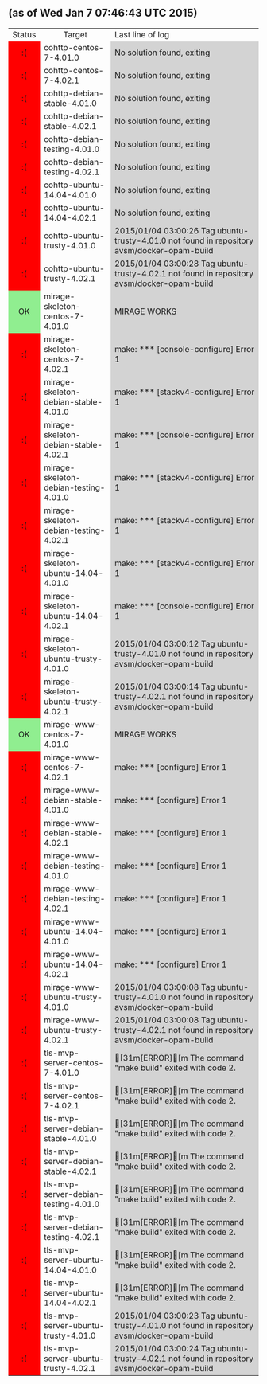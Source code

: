 <!--THIS FILE WAS GENERATED BY is-mirage-broken/cron.sh. DO NOT EDIT-->
<h2>(as of Wed Jan  7 07:46:43 UTC 2015)</h2>
<table>
<tr><td style="text-align:center;">Status</td><td style="text-align:center;">Target</td><td>Last line of log</td></tr>
<tr><td style="text-align:center;background-color:red;">:(</td><td>cohttp-centos-7-4.01.0</td><td style="background-color:lightgray;">No solution found, exiting
</td></tr>
<tr><td style="text-align:center;background-color:red;">:(</td><td>cohttp-centos-7-4.02.1</td><td style="background-color:lightgray;">No solution found, exiting
</td></tr>
<tr><td style="text-align:center;background-color:red;">:(</td><td>cohttp-debian-stable-4.01.0</td><td style="background-color:lightgray;">No solution found, exiting
</td></tr>
<tr><td style="text-align:center;background-color:red;">:(</td><td>cohttp-debian-stable-4.02.1</td><td style="background-color:lightgray;">No solution found, exiting
</td></tr>
<tr><td style="text-align:center;background-color:red;">:(</td><td>cohttp-debian-testing-4.01.0</td><td style="background-color:lightgray;">No solution found, exiting
</td></tr>
<tr><td style="text-align:center;background-color:red;">:(</td><td>cohttp-debian-testing-4.02.1</td><td style="background-color:lightgray;">No solution found, exiting
</td></tr>
<tr><td style="text-align:center;background-color:red;">:(</td><td>cohttp-ubuntu-14.04-4.01.0</td><td style="background-color:lightgray;">No solution found, exiting
</td></tr>
<tr><td style="text-align:center;background-color:red;">:(</td><td>cohttp-ubuntu-14.04-4.02.1</td><td style="background-color:lightgray;">No solution found, exiting
</td></tr>
<tr><td style="text-align:center;background-color:red;">:(</td><td>cohttp-ubuntu-trusty-4.01.0</td><td style="background-color:lightgray;">2015/01/04 03:00:26 Tag ubuntu-trusty-4.01.0 not found in repository avsm/docker-opam-build
</td></tr>
<tr><td style="text-align:center;background-color:red;">:(</td><td>cohttp-ubuntu-trusty-4.02.1</td><td style="background-color:lightgray;">2015/01/04 03:00:28 Tag ubuntu-trusty-4.02.1 not found in repository avsm/docker-opam-build
</td></tr>
<tr><td style="text-align:center;background-color:lightgreen;">OK</td><td>mirage-skeleton-centos-7-4.01.0</td><td style="background-color:lightgray;">MIRAGE WORKS
</td></tr>
<tr><td style="text-align:center;background-color:red;">:(</td><td>mirage-skeleton-centos-7-4.02.1</td><td style="background-color:lightgray;">make: *** [console-configure] Error 1
</td></tr>
<tr><td style="text-align:center;background-color:red;">:(</td><td>mirage-skeleton-debian-stable-4.01.0</td><td style="background-color:lightgray;">make: *** [stackv4-configure] Error 1
</td></tr>
<tr><td style="text-align:center;background-color:red;">:(</td><td>mirage-skeleton-debian-stable-4.02.1</td><td style="background-color:lightgray;">make: *** [console-configure] Error 1
</td></tr>
<tr><td style="text-align:center;background-color:red;">:(</td><td>mirage-skeleton-debian-testing-4.01.0</td><td style="background-color:lightgray;">make: *** [stackv4-configure] Error 1
</td></tr>
<tr><td style="text-align:center;background-color:red;">:(</td><td>mirage-skeleton-debian-testing-4.02.1</td><td style="background-color:lightgray;">make: *** [stackv4-configure] Error 1
</td></tr>
<tr><td style="text-align:center;background-color:red;">:(</td><td>mirage-skeleton-ubuntu-14.04-4.01.0</td><td style="background-color:lightgray;">make: *** [stackv4-configure] Error 1
</td></tr>
<tr><td style="text-align:center;background-color:red;">:(</td><td>mirage-skeleton-ubuntu-14.04-4.02.1</td><td style="background-color:lightgray;">make: *** [console-configure] Error 1
</td></tr>
<tr><td style="text-align:center;background-color:red;">:(</td><td>mirage-skeleton-ubuntu-trusty-4.01.0</td><td style="background-color:lightgray;">2015/01/04 03:00:12 Tag ubuntu-trusty-4.01.0 not found in repository avsm/docker-opam-build
</td></tr>
<tr><td style="text-align:center;background-color:red;">:(</td><td>mirage-skeleton-ubuntu-trusty-4.02.1</td><td style="background-color:lightgray;">2015/01/04 03:00:14 Tag ubuntu-trusty-4.02.1 not found in repository avsm/docker-opam-build
</td></tr>
<tr><td style="text-align:center;background-color:lightgreen;">OK</td><td>mirage-www-centos-7-4.01.0</td><td style="background-color:lightgray;">MIRAGE WORKS
</td></tr>
<tr><td style="text-align:center;background-color:red;">:(</td><td>mirage-www-centos-7-4.02.1</td><td style="background-color:lightgray;">make: *** [configure] Error 1
</td></tr>
<tr><td style="text-align:center;background-color:red;">:(</td><td>mirage-www-debian-stable-4.01.0</td><td style="background-color:lightgray;">make: *** [configure] Error 1
</td></tr>
<tr><td style="text-align:center;background-color:red;">:(</td><td>mirage-www-debian-stable-4.02.1</td><td style="background-color:lightgray;">make: *** [configure] Error 1
</td></tr>
<tr><td style="text-align:center;background-color:red;">:(</td><td>mirage-www-debian-testing-4.01.0</td><td style="background-color:lightgray;">make: *** [configure] Error 1
</td></tr>
<tr><td style="text-align:center;background-color:red;">:(</td><td>mirage-www-debian-testing-4.02.1</td><td style="background-color:lightgray;">make: *** [configure] Error 1
</td></tr>
<tr><td style="text-align:center;background-color:red;">:(</td><td>mirage-www-ubuntu-14.04-4.01.0</td><td style="background-color:lightgray;">make: *** [configure] Error 1
</td></tr>
<tr><td style="text-align:center;background-color:red;">:(</td><td>mirage-www-ubuntu-14.04-4.02.1</td><td style="background-color:lightgray;">make: *** [configure] Error 1
</td></tr>
<tr><td style="text-align:center;background-color:red;">:(</td><td>mirage-www-ubuntu-trusty-4.01.0</td><td style="background-color:lightgray;">2015/01/04 03:00:08 Tag ubuntu-trusty-4.01.0 not found in repository avsm/docker-opam-build
</td></tr>
<tr><td style="text-align:center;background-color:red;">:(</td><td>mirage-www-ubuntu-trusty-4.02.1</td><td style="background-color:lightgray;">2015/01/04 03:00:08 Tag ubuntu-trusty-4.02.1 not found in repository avsm/docker-opam-build
</td></tr>
<tr><td style="text-align:center;background-color:red;">:(</td><td>tls-mvp-server-centos-7-4.01.0</td><td style="background-color:lightgray;">[31m[ERROR][m      The command "make build" exited with code 2.
</td></tr>
<tr><td style="text-align:center;background-color:red;">:(</td><td>tls-mvp-server-centos-7-4.02.1</td><td style="background-color:lightgray;">[31m[ERROR][m      The command "make build" exited with code 2.
</td></tr>
<tr><td style="text-align:center;background-color:red;">:(</td><td>tls-mvp-server-debian-stable-4.01.0</td><td style="background-color:lightgray;">[31m[ERROR][m      The command "make build" exited with code 2.
</td></tr>
<tr><td style="text-align:center;background-color:red;">:(</td><td>tls-mvp-server-debian-stable-4.02.1</td><td style="background-color:lightgray;">[31m[ERROR][m      The command "make build" exited with code 2.
</td></tr>
<tr><td style="text-align:center;background-color:red;">:(</td><td>tls-mvp-server-debian-testing-4.01.0</td><td style="background-color:lightgray;">[31m[ERROR][m      The command "make build" exited with code 2.
</td></tr>
<tr><td style="text-align:center;background-color:red;">:(</td><td>tls-mvp-server-debian-testing-4.02.1</td><td style="background-color:lightgray;">[31m[ERROR][m      The command "make build" exited with code 2.
</td></tr>
<tr><td style="text-align:center;background-color:red;">:(</td><td>tls-mvp-server-ubuntu-14.04-4.01.0</td><td style="background-color:lightgray;">[31m[ERROR][m      The command "make build" exited with code 2.
</td></tr>
<tr><td style="text-align:center;background-color:red;">:(</td><td>tls-mvp-server-ubuntu-14.04-4.02.1</td><td style="background-color:lightgray;">[31m[ERROR][m      The command "make build" exited with code 2.
</td></tr>
<tr><td style="text-align:center;background-color:red;">:(</td><td>tls-mvp-server-ubuntu-trusty-4.01.0</td><td style="background-color:lightgray;">2015/01/04 03:00:23 Tag ubuntu-trusty-4.01.0 not found in repository avsm/docker-opam-build
</td></tr>
<tr><td style="text-align:center;background-color:red;">:(</td><td>tls-mvp-server-ubuntu-trusty-4.02.1</td><td style="background-color:lightgray;">2015/01/04 03:00:24 Tag ubuntu-trusty-4.02.1 not found in repository avsm/docker-opam-build
</td></tr>
</table>
